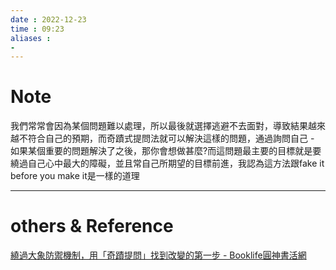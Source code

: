 ```yaml
---
date : 2022-12-23
time : 09:23
aliases :
- 
---
```

# Note
我們常常會因為某個問題難以處理，所以最後就選擇逃避不去面對，導致結果越來越不符合自己的預期，而奇蹟式提問法就可以解決這樣的問題，通過詢問自己 - 如果某個重要的問題解決了之後，那你會想做甚麼?而這問題最主要的目標就是要繞過自己心中最大的障礙，並且常自己所期望的目標前進，我認為這方法跟fake it before you make it是一樣的道理

---
# others &  Reference
[繞過大象防禦機制，用「奇蹟提問」找到改變的第一步 - Booklife圓神書活網](https://www.booklife.com.tw/baike-detail/1/1694)
